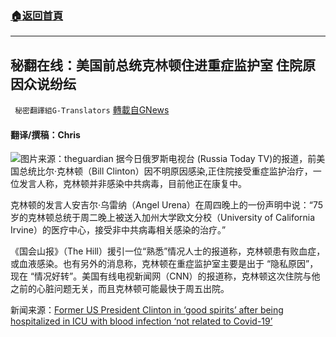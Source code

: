 ###  [:house:返回首頁](https://github.com/ourhimalayas/txt)
---


## 秘翻在线：美国前总统克林顿住进重症监护室 住院原因众说纷纭
` 秘密翻譯組G-Translators` [轉載自GNews](https://gnews.org/zh-hans/1595736/)

#### 翻译/撰稿：Chris
![](https://assets.gnews.org/wp-content/uploads/2021/10/1935.jpg)图片来源：theguardian
据今日俄罗斯电视台 (Russia Today TV)的报道，前美国总统比尔·克林顿（Bill Clinton）因不明原因感染,正住院接受重症监护治疗，一位发言人称，克林顿并非感染中共病毒，目前他正在康复中。

克林顿的发言人安吉尔·乌雷纳（Angel Urena）在周四晚上的一份声明中说：“75岁的克林顿总统于周二晚上被送入加州大学欧文分校（University of California Irvine）的医疗中心，接受非中共病毒相关感染的治疗。”

《国会山报》（The Hill）援引一位“熟悉”情况人士的报道称，克林顿患有败血症，或血液感染。也有另外的消息称，克林顿在重症监护室主要是出于 “隐私原因”，现在 “情况好转”。美国有线电视新闻网（CNN）的报道称，克林顿这次住院与他之前的心脏问题无关，而且克林顿可能最快于周五出院。

新闻来源：[Former US President Clinton in ‘good spirits’ after being hospitalized in ICU with blood infection ‘not related to Covid-19’](https://www.rt.com/usa/537523-bill-clinton-icu-blood-infection/)
